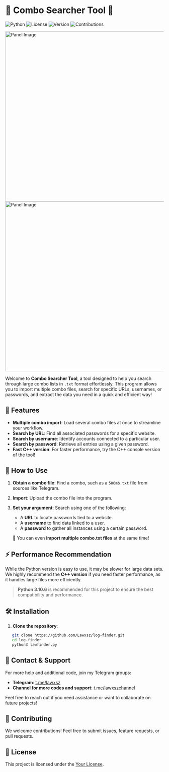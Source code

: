 # 🌟 Combo Searcher Tool 🌟

![Python](https://img.shields.io/badge/Python-3.10.6-blue.svg)
![License](https://img.shields.io/github/license/Lawxsz/log-finder.svg)
![Version](https://img.shields.io/badge/Version-1.1-green.svg)
![Contributions](https://img.shields.io/badge/Contributions-Welcome-brightgreen.svg)

<img title="Panel" src="https://i.imgur.com/IWvDmj3.png" alt="Panel Image" width="539">
<img title="Panel C++" src="https://i.imgur.com/Vyp9RFJ.png" alt="Panel Image" width="539">

Welcome to **Combo Searcher Tool**, a tool designed to help you search through large combo lists in `.txt` format effortlessly. This program allows you to import multiple combo files, search for specific URLs, usernames, or passwords, and extract the data you need in a quick and efficient way!

## 🌟 Features
- **Multiple combo import**: Load several combo files at once to streamline your workflow.
- **Search by URL**: Find all associated passwords for a specific website.
- **Search by username**: Identify accounts connected to a particular user.
- **Search by password**: Retrieve all entries using a given password.
- **Fast C++ version**: For faster performance, try the C++ console version of the tool!

## 📜 How to Use
1. **Obtain a combo file**: Find a combo, such as a `500mb.txt` file from sources like Telegram.
2. **Import**: Upload the combo file into the program.
3. **Set your argument**: Search using one of the following:
   - A **URL** to locate passwords tied to a website.
   - A **username** to find data linked to a user.
   - A **password** to gather all instances using a certain password.

   🚀 You can even **import multiple combo.txt files** at the same time!

## ⚡️ Performance Recommendation
While the Python version is easy to use, it may be slower for large data sets. We highly recommend the **C++ version** if you need faster performance, as it handles large files more efficiently.

> **Python 3.10.6** is recommended for this project to ensure the best compatibility and performance.

## 🛠 Installation

1. **Clone the repository**:
```bash
   git clone https://github.com/Lawxsz/log-finder.git
   cd log-finder
   python3 lawfinder.py
```

## 💬 Contact & Support
For more help and additional code, join my Telegram groups:

- **Telegram**: [t.me/lawxsz](https://t.me/lawxsz)
- **Channel for more codes and support**: [t.me/lawxszchannel](https://t.me/lawxszchannel)

Feel free to reach out if you need assistance or want to collaborate on future projects!

## 🤝 Contributing
We welcome contributions! Feel free to submit issues, feature requests, or pull requests.

## 📄 License
This project is licensed under the [Your License](./LICENSE).

